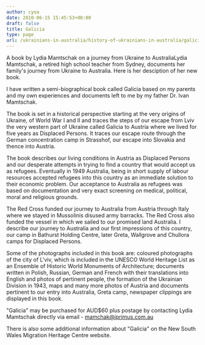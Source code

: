 ```yaml
---
author: cyoa
date: 2010-06-15 15:45:53+00:00
draft: false
title: Galicia
type: page
url: /ukrainians-in-australia/history-of-ukrainians-in-australia/galicia/
---
```


A book by Lydia Mamtschak on a journey from Ukraine to AustraliaLydia Mamtschak, a retired high school teacher from Sydney, documents her family's journey from Ukraine to Australia. Here is her desciption of her new book.

I have written a semi-biographical book called Galicia based on my parents and my own experiences and documents left to me by my father Dr. Ivan Mamtschak.

The book is set in a historical perspective starting at the very origins of Ukraine, of World War I and II and traces the steps of our escape from Lviv the very western part of Ukraine called Galicia to Austria where we lived for five years as Displaced Persons. It traces our escape route through the German concentration camp in Strasshof, our escape into Slovakia and thence into Austria.

The book describes our living conditions in Austria as Displaced Persons and our desperate attempts in trying to find a country that would accept us as refugees. Eventually in 1949 Australia, being in short supply of labour resources accepted refugees into this country as an immediate solution to their economic problem. Our acceptance to Australia as refugees was based on documentation and very exact screening on medical, political, moral and religious grounds.

The Red Cross funded our journey to Australia from Austria through Italy where we stayed in Mussolinis disused army barracks. The Red Cross also funded the vessel in which we sailed to our promised land Australia. I describe our journey to Australia and our first impressions of this country, our camp in Bathurst Holding Centre, later Greta, Wallgrove and Chullora camps for Displaced Persons.

Some of the photographs included in this book are: coloured photographs of the city of L'viv, which is included in the UNESCO World Heritage List as an Ensemble of Historic World Monuments of Architecture; documents written in Polish, Russian, German and French with their translations into English and photos of pertinent people, the formation of the Ukrainian Division in 1943, maps and many more photos of Austria and documents pertinent to our entry into Australia, Greta camp, newspaper clippings are displayed in this book.

"Galicia" may be purchased for AUD$60 plus postage by contacting Lydia Mamtschak directly via email - mamchak@iprimus.com.au

There is also some additional information about "Galicia" on the New South Wales Migration Heritage Centre website.
